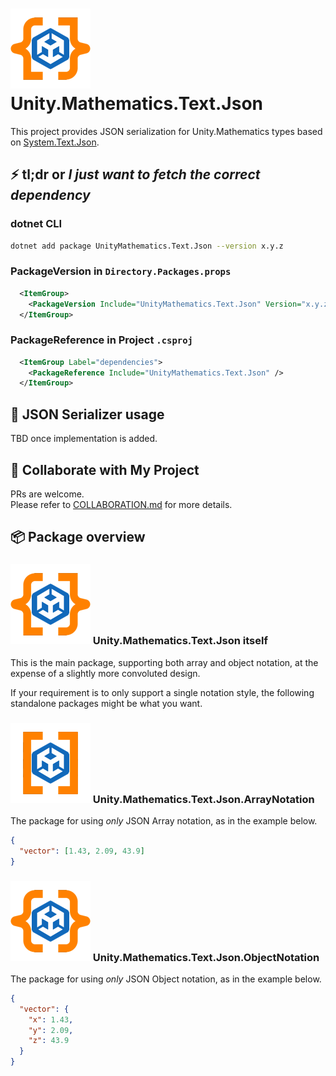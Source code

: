 # ![Logo](Icon.png) Unity.Mathematics.Text.Json

This project provides JSON serialization for Unity.Mathematics types
based on [System.Text.Json](https://learn.microsoft.com/en-us/dotnet/api/system.text.json?view=net-9.0).

## ⚡ tl;dr or _I just want to fetch the correct dependency_

### dotnet CLI

```bash
dotnet add package UnityMathematics.Text.Json --version x.y.z
```

### PackageVersion in `Directory.Packages.props`

```xml
  <ItemGroup>
    <PackageVersion Include="UnityMathematics.Text.Json" Version="x.y.z" />
  </ItemGroup>
```

### PackageReference in Project `.csproj`

```xml
  <ItemGroup Label="dependencies">
    <PackageReference Include="UnityMathematics.Text.Json" />
  </ItemGroup>
```

## 🔧 JSON Serializer usage

TBD once implementation is added.

## 🤝 Collaborate with My Project

PRs are welcome.  
Please refer to [COLLABORATION.md](./COLLABORATION.md) for more details.

## 📦 Package overview

### ![Unity.Mathematics.Text.Json Logo](Icon.png) Unity.Mathematics.Text.Json itself

This is the main package, supporting both array and object notation,
at the expense of a slightly more convoluted design.

If your requirement is to only support a single notation style,
the following standalone packages might be what you want.

### ![Unity.Mathematics.Text.Json.ArrayNotation Logo](IconArrayNotation.png) Unity.Mathematics.Text.Json.ArrayNotation

The package for using _only_ JSON Array notation, as in the example below.

```json
{
  "vector": [1.43, 2.09, 43.9]
}
```

### ![Unity.Mathematics.Text.Json.ObjectNotation Logo](IconObjectNotation.png) Unity.Mathematics.Text.Json.ObjectNotation

The package for using _only_ JSON Object notation, as in the example below.

```json
{
  "vector": {
    "x": 1.43,
    "y": 2.09,
    "z": 43.9
  }
}
```
